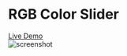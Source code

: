 # RGB Color Slider
[Live Demo](https://golobro.github.io/rgbcolorslider)    
![screenshot](https://user-images.githubusercontent.com/38456916/122663315-d0249200-d1dc-11eb-9c8a-72aec84c570c.JPG)
